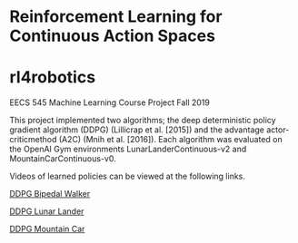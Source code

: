 # Reinforcement Learning for Continuous Action Spaces
# rl4robotics

EECS 545 Machine Learning Course Project Fall 2019

This project implemented two algorithms; the deep deterministic policy gradient algorithm (DDPG) (Lillicrap et al. [2015]) and the advantage actor-criticmethod (A2C) (Mnih et al. [2016]). Each algorithm was evaluated on the OpenAI Gym environments LunarLanderContinuous-v2 and MountainCarContinuous-v0.

Videos of learned policies can be viewed at the following links.

[DDPG Bipedal Walker](https://umich.box.com/s/tjaegnndp0rm6f6zw4nvgli2br62o7kz)

[DDPG Lunar Lander](https://umich.box.com/s/w2mp91pij8atyvr40a0mtsyhl27jibcc)

[DDPG Mountain Car](https://umich.box.com/s/tjaegnndp0rm6f6zw4nvgli2br62o7kz)
